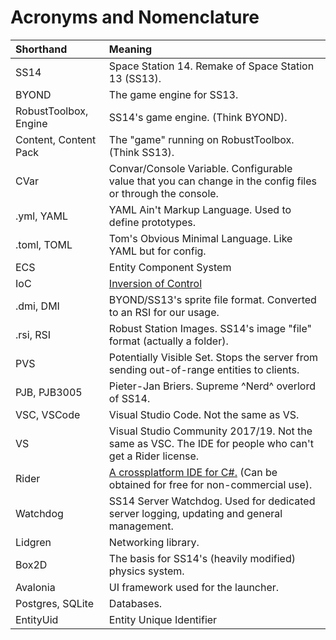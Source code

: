 # Acronyms and Nomenclature

| Shorthand                | Meaning                                                                                                             |
|:------------------------ |:------------------------------------------------------------------------------------------------------------------- |
| SS14                     | Space Station 14. Remake of Space Station 13 (SS13).                                                                |
| BYOND                    | The game engine for SS13.                                                                                           |
| RobustToolbox, Engine    | SS14's game engine.  (Think BYOND).                                                                                 |
| Content, Content Pack    | The "game" running on RobustToolbox.  (Think SS13).                                                                 |
| CVar                     | Convar/Console Variable. Configurable value that you can change in the config files or through the console.         |
| .yml, YAML               | YAML Ain't Markup Language. Used to define prototypes.                                                              |
| .toml, TOML              | Tom's Obvious Minimal Language. Like YAML but for config.                                                           |
| ECS                      | Entity Component System                                                                                             |
| IoC                      | [Inversion of Control](../../robust-toolbox/ioc.md)                                                                 |
| .dmi, DMI                | BYOND/SS13's sprite file format. Converted to an RSI for our usage.                                                 |
| .rsi, RSI                | Robust Station Images. SS14's image "file" format (actually a folder).                                              |
| PVS                      | Potentially Visible Set. Stops the server from sending out-of-range entities to clients.                            |
| PJB, PJB3005             | Pieter-Jan Briers. Supreme ^Nerd^ overlord of SS14.                                                                 |
| VSC, VSCode              | Visual Studio Code. Not the same as VS.                                                                             |
| VS                       | Visual Studio Community 2017/19. Not the same as VSC. The IDE for people who can't get a Rider license.             |
| Rider                    | [A crossplatform IDE for C#.](https://www.jetbrains.com/rider/) (Can be obtained for free for non-commercial use).  |
| Watchdog                 | SS14 Server Watchdog. Used for dedicated server logging, updating and general management.                           |
| Lidgren                  | Networking library.                                                                                                 |
| Box2D                    | The basis for SS14's (heavily modified) physics system.                                                             |
| Avalonia                 | UI framework used for the launcher.                                                                                 |
| Postgres, SQLite         | Databases.                                                                                                          | 
| EntityUid                | Entity Unique Identifier                                                                                            |
